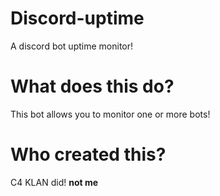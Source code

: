 # Discord-uptime
A discord bot uptime monitor!

# What does this do?
This bot allows you to monitor one or more bots!

# Who created this?
C4 KLAN did! **not me**

